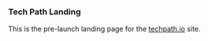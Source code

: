 ### Tech Path Landing

This is the pre-launch landing page for the [techpath.io](https://techpath.io) site.
